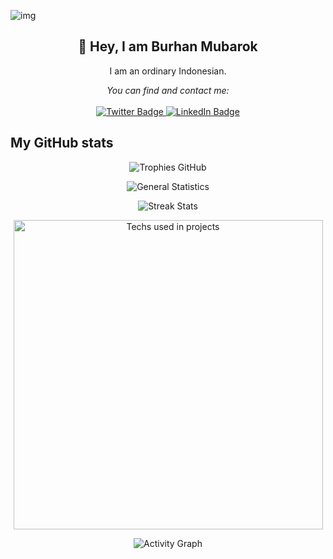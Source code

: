 ![img](https://storage.googleapis.com/burubur/static/undraw_Freelancer_re_irh4.png)

<h2 align="center">
    👋 Hey, I am Burhan Mubarok
</h2>

<p align="center">
I am an ordinary Indonesian.
</p>

<p align="center">
    <i>You can find and contact me:</i>
    <br/><br/>
    <a href="https://twitter.com/burhanmubarok" target="_blank">
        <img src="https://img.shields.io/badge/-Twitter-1DA1F2?logo=twitter&style=for-the-badge&logoColor=white" alt="Twitter Badge" />
    </a>
    <a href="https://www.linkedin.com/in/burhan-mubarok-66289a111" target="_blank">
        <img src="https://img.shields.io/badge/-LinkedIn-0077B5?logo=linkedin&style=for-the-badge&logoColor=white" alt="LinkedIn Badge" />
    </a>
</p>

## My GitHub stats

<p align="center">
    <p align="center">
        <img src="https://github-profile-trophy.vercel.app/?username=burubur&theme=darkhub&margin-w=15" alt="Trophies GitHub" />
    </p>
    <p align="center">
        <img src="https://github-readme-stats.vercel.app/api?username=burubur&theme=dark&show_icons=true&include_all_commits=true&locale=en" alt="General Statistics" />
    </p>
    <p align="center">
        <img src="https://github-readme-streak-stats.herokuapp.com/?user=burubur&theme=dark" alt="Streak Stats" />
    </p>
    <p align="center">
        <img src="https://github-readme-stats.vercel.app/api/top-langs?username=burubur&layout=compact&theme=dark&locale=en" alt="Techs used in projects" width="495px" />
    </p>
    <p align="center">
        <img src="https://activity-graph.herokuapp.com/graph?username=burubur&theme=xcode&bg_color=151515" alt="Activity Graph" />
    </p>
</p>